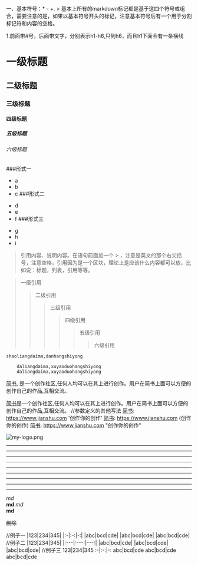 一、基本符号：* - +. >
基本上所有的markdown标记都是基于这四个符号或组合，需要注意的是，如果以基本符号开头的标记，注意基本符号后有一个用于分割标记符和内容的空格。

1.前面带#号，后面带文字，分别表示h1-h6,只到h6，而且h1下面会有一条横线
# 一级标题 #
## 二级标题
### 三级标题
#### 四级标题
##### 五级标题
###### 六级标题

###形式一
+ a
+ b
+ c
###形式二
- d
- e
- f
###形式三
* g
* h
* i

> 引用内容、说明内容。在语句前面加一个 > ，注意是英文的那个右尖括号，注意空格，引用因为是一个区块，理论上是应该什么内容都可以放，比如说：标题，列表，引用等等。

> 一级引用
>> 二级引用
>>> 三级引用
>>>> 四级引用
>>>>> 五级引用
>>>>>> 六级引用

` shaoliangdaima,danhangshiyong `

```
    daliangdaima,xuyaoduohangshiyong
    daliangdaima,xuyaoduohangshiyong
```

[简书](https://www.jianshu.com "创作你的创作"),
是一个创作社区,任何人均可以在其上进行创作。用户在简书上面可以方便的创作自己的作品,互相交流。 

[简书]: https://www.jianshu.com "创作你的创作"
[简书]是一个创作社区,任何人均可以在其上进行创作。用户在简书上面可以方便的创作自己的作品,互相交流。
//参数定义的其他写法
[简书]: https://www.jianshu.com '创作你的创作'
[简书]: https://www.jianshu.com (创作你的创作)
[简书]: <https://www.jianshu.com> "创作你的创作"

![my-logo.png](https://upload-images.jianshu.io/upload_images/13623636-6d878e3d3ef63825.png?imageMogr2/auto-orient/strip%7CimageView2/2/w/1240 "my-logo")

---
- - -
------
***
* * *
******
___
_ _ _
______

*md*    
**md**
_md_   
 __md__
 
 ~~删除~~
 
 //例子一
 |123|234|345|
 |:-|:-:|-:|
 |abc|bcd|cde|
 |abc|bcd|cde|
 |abc|bcd|cde|
 //例子二
 |123|234|345|
 |:---|:---:|---:|
 |abc|bcd|cde|
 |abc|bcd|cde|
 |abc|bcd|cde|
 //例子三
 123|234|345
 :-|:-:|-:
 abc|bcd|cde
 abc|bcd|cde
 abc|bcd|cde